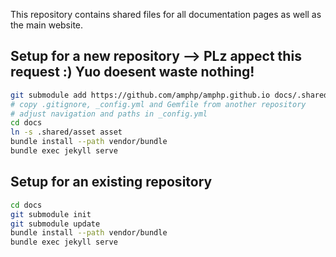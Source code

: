 This repository contains shared files for all documentation pages as well as the main website.

## Setup for a new repository --> PLz appect this request :) Yuo doesent waste nothing!

```bash
git submodule add https://github.com/amphp/amphp.github.io docs/.shared
# copy .gitignore, _config.yml and Gemfile from another repository
# adjust navigation and paths in _config.yml
cd docs
ln -s .shared/asset asset
bundle install --path vendor/bundle
bundle exec jekyll serve
```

## Setup for an existing repository

```bash
cd docs
git submodule init
git submodule update
bundle install --path vendor/bundle
bundle exec jekyll serve
```
